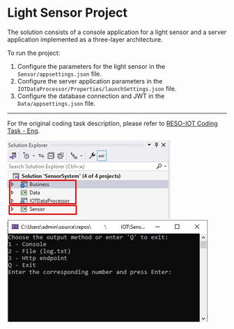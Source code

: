 # Light Sensor Project

The solution consists of a console application for a light sensor and a server application implemented as a three-layer architecture.

To run the project:

1. Configure the parameters for the light sensor in the `Sensor/appsettings.json` file.
2. Configure the server application parameters in the `IOTDataProcessor/Properties/launchSettings.json` file.
3. Configure the database connection and JWT in the `Data/appsettings.json` file.

---

For the original coding task description, please refer to [RESO-IOT Coding Task - Eng](https://github.com/alexandergamezo/RESO-IOT/blob/master/RESO-IOT%20Coding%20Task%20-%20Eng.md).


![pic 1](https://github.com/alexandergamezo/RESO-IOT/blob/master/pic_1.jpg) ![pic 2](https://github.com/alexandergamezo/RESO-IOT/blob/master/pic_2.jpg)